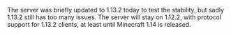 The server was briefly updated to 1.13.2 today to test the stability, but sadly 1.13.2 still has too many issues. The server will stay on 1.12.2, with protocol support for 1.13.2 clients, at least until Minecraft 1.14 is released.
